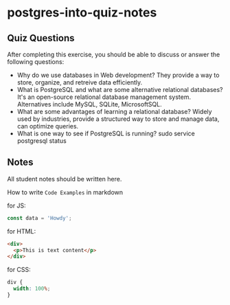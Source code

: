 # postgres-into-quiz-notes

## Quiz Questions

After completing this exercise, you should be able to discuss or answer the following questions:

- Why do we use databases in Web development?
  They provide a way to store, organize, and retreive data efficiently.
- What is PostgreSQL and what are some alternative relational databases?
  It's an open-source relational database management system. Alternatives include MySQL, SQLite, MicrosoftSQL.
- What are some advantages of learning a relational database?
  Widely used by industries, provide a structured way to store and manage data, can optimize queries.
- What is one way to see if PostgreSQL is running?
  sudo service postgresql status

## Notes

All student notes should be written here.

How to write `Code Examples` in markdown

for JS:

```javascript
const data = 'Howdy';
```

for HTML:

```html
<div>
  <p>This is text content</p>
</div>
```

for CSS:

```css
div {
  width: 100%;
}
```
